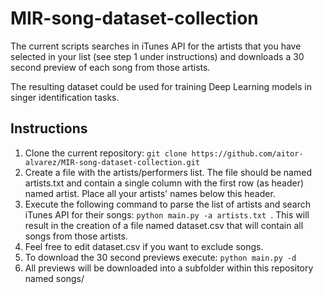 # MIR-song-dataset-collection

The current scripts searches in iTunes API for the artists that you have selected in your list (see step 1 under instructions) and downloads a 30 second preview of each song from those artists.

The resulting dataset could be used for training Deep Learning models in singer identification tasks.

## Instructions

1. Clone the current repository: ``` git clone https://github.com/aitor-alvarez/MIR-song-dataset-collection.git ```
2. Create a file with the artists/performers list. The file should be named artists.txt and contain a single column with the first row (as header) named artist. Place all your artists' names below this header.
3. Execute the following command to parse the list of artists and search iTunes API for their songs: ```python main.py -a artists.txt ```. This will result in the creation of a file named dataset.csv that will contain all songs from those artists.
4. Feel free to edit dataset.csv if you want to exclude songs.
5. To download the 30 second previews execute: ``` python main.py -d ```
6. All previews will be downloaded into a subfolder within this repository named songs/

   
